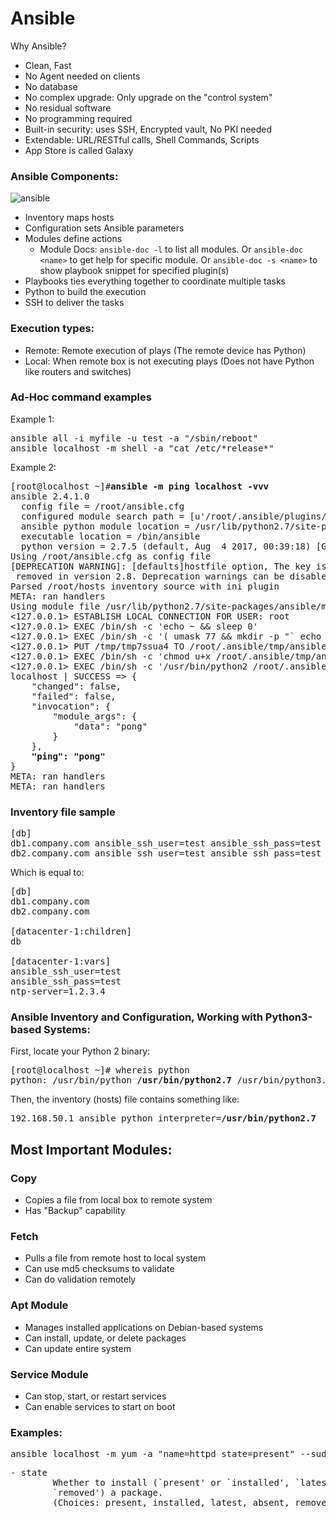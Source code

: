 # Ansible

Why Ansible?
  * Clean, Fast
  * No Agent needed on clients
  * No database
  * No complex upgrade: Only upgrade on the "control system"
  * No residual software
  * No programming required
  * Built-in security: uses SSH, Encrypted vault, No PKI needed
  * Extendable: URL/RESTful calls, Shell Commands, Scripts
  * App Store is called Galaxy

### Ansible Components:

![ansible](https://user-images.githubusercontent.com/31813625/34075434-fcec628a-e294-11e7-8590-d11ca11d959e.png)

* Inventory maps hosts
* Configuration sets Ansible parameters
* Modules define actions
  * Module Docs: `ansible-doc -l` to list all modules. Or `ansible-doc <name>` to get help for specific module.
  Or `ansible-doc -s <name>` to show playbook snippet for specified plugin(s)
* Playbooks ties everything together to coordinate multiple tasks
* Python to build the execution
* SSH to deliver the tasks

### Execution types:
* Remote: Remote execution of plays (The remote device has Python)
* Local: When remote box is not executing plays (Does not have Python like routers and switches)


### Ad-Hoc command examples

Example 1:
<pre>
ansible all -i myfile -u test -a "/sbin/reboot"
ansible localhost -m shell -a "cat /etc/*release*"
</pre>

Example 2:
<pre>
[root@localhost ~]#<b>ansible -m ping localhost -vvv</b>
ansible 2.4.1.0
  config file = /root/ansible.cfg
  configured module search path = [u'/root/.ansible/plugins/modules', u'/usr/share/ansible/plugins/modules']
  ansible python module location = /usr/lib/python2.7/site-packages/ansible
  executable location = /bin/ansible
  python version = 2.7.5 (default, Aug  4 2017, 00:39:18) [GCC 4.8.5 20150623 (Red Hat 4.8.5-16)]
Using /root/ansible.cfg as config file
[DEPRECATION WARNING]: [defaults]hostfile option, The key is misleading as it can also be a list of hosts, a directory or a list of paths . This feature will be
 removed in version 2.8. Deprecation warnings can be disabled by setting deprecation_warnings=False in ansible.cfg.
Parsed /root/hosts inventory source with ini plugin
META: ran handlers
Using module file /usr/lib/python2.7/site-packages/ansible/modules/system/ping.py
<127.0.0.1> ESTABLISH LOCAL CONNECTION FOR USER: root
<127.0.0.1> EXEC /bin/sh -c 'echo ~ && sleep 0'
<127.0.0.1> EXEC /bin/sh -c '( umask 77 && mkdir -p "` echo /root/.ansible/tmp/ansible-tmp-1513472133.23-257785870905326 `" && echo ansible-tmp-1513472133.23-257785870905326="` echo /root/.ansible/tmp/ansible-tmp-1513472133.23-257785870905326 `" ) && sleep 0'
<127.0.0.1> PUT /tmp/tmp7ssua4 TO /root/.ansible/tmp/ansible-tmp-1513472133.23-257785870905326/ping.py
<127.0.0.1> EXEC /bin/sh -c 'chmod u+x /root/.ansible/tmp/ansible-tmp-1513472133.23-257785870905326/ /root/.ansible/tmp/ansible-tmp-1513472133.23-257785870905326/ping.py && sleep 0'
<127.0.0.1> EXEC /bin/sh -c '/usr/bin/python2 /root/.ansible/tmp/ansible-tmp-1513472133.23-257785870905326/ping.py; rm -rf "/root/.ansible/tmp/ansible-tmp-1513472133.23-257785870905326/" > /dev/null 2>&1 && sleep 0'
localhost | SUCCESS => {
    "changed": false,
    "failed": false,
    "invocation": {
        "module_args": {
            "data": "pong"
        }
    },
    <b>"ping": "pong"</b>
}
META: ran handlers
META: ran handlers
</pre>

### Inventory file sample
<pre>
[db]
db1.company.com ansible_ssh_user=test ansible_ssh_pass=test ntp-server=1.2.3.4
db2.company.com ansible_ssh_user=test ansible_ssh_pass=test ntp-server=1.2.3.4
</pre>
Which is equal to:
<pre>
[db]
db1.company.com
db2.company.com

[datacenter-1:children]
db

[datacenter-1:vars]
ansible_ssh_user=test
ansible_ssh_pass=test
ntp-server=1.2.3.4
</pre>

### Ansible Inventory and Configuration, Working with Python3-based Systems:
First, locate your Python 2 binary:
<pre>
[root@localhost ~]# whereis python
python: /usr/bin/python <b>/usr/bin/python2.7</b> /usr/bin/python3.6-config /usr/bin/python3.6m-config /usr/bin/python2.7-config /usr/bin/python3.6m /usr/bin/python3.6 /usr/bin/python3.6m-x86_64-config /usr/lib/python2.7 /usr/lib/python3.6 /usr/lib64/python2.7 /usr/lib64/python3.6 /etc/python /usr/include/python2.7 /usr/include/python3.6m /usr/share/man/man1/python.1.gz
</pre>
Then, the inventory (hosts) file contains something like:
<pre>
192.168.50.1 ansible_python_interpreter=<b>/usr/bin/python2.7</b></pre>

## Most Important Modules:
### Copy
* Copies a file from local box to remote system
* Has "Backup" capability

### Fetch
* Pulls a file from remote host to local system
* Can use md5 checksums to validate
* Can do validation remotely

### Apt Module
* Manages installed applications on Debian-based systems
* Can install, update, or delete packages
* Can update entire system

### Service Module
* Can stop, start, or restart services
* Can enable services to start on boot

### Examples:
<pre>
ansible localhost -m yum -a "name=httpd state=present" --sudo</pre>

<pre>
- state
        Whether to install (`present' or `installed', `latest'), or remove (`absent' or
        `removed') a package.
        (Choices: present, installed, latest, absent, removed)[Default: present]
</pre>
